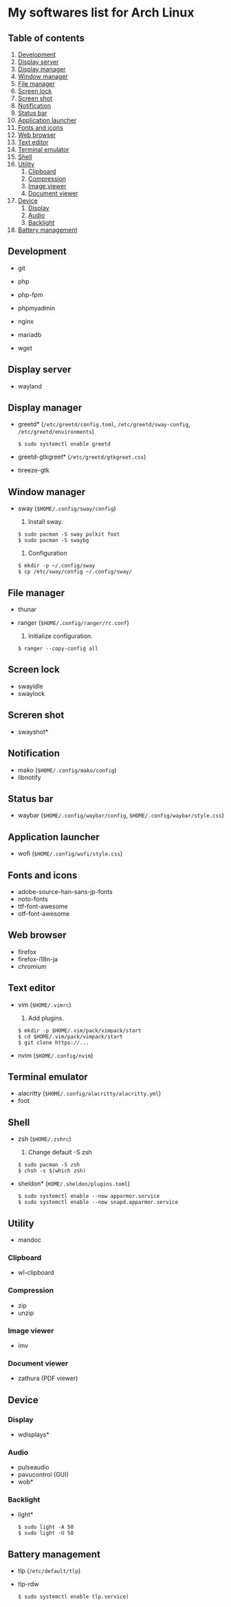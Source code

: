 # My softwares list for Arch Linux


## Table of contents

1. [Development](#development)
1. [Display server](#display-server)
1. [Display manager](#display-manager)
1. [Window manager](#window-manager)
1. [File manager](#file-manager)
1. [Screen lock](#screen-lock)
1. [Screen shot](#screen-shot)
1. [Notification](#notification)
1. [Status bar](#status-bar)
1. [Application launcher](#application-launcher)
1. [Fonts and icons](#fonts-and-icons)
1. [Web browser](#web-browser)
1. [Text editor](#text-editor)
1. [Terminal emulator](#terminal-emulator)
1. [Shell](#shell)
1. [Utility](#utility)
	1. [Clipboard](#clipboard)
	1. [Compression](#compression)
	1. [Image viewer](#image-viewer)
	1. [Document viewer](#document-viewer)
1. [Device](#device)
	1. [Display](#display)
	1. [Audio](#audio)
	1. [Backlight](#backlight)
1. [Battery management](#battery-management)


## Development

- git
- php
- php-fpm
- phpmyadmin
- nginx
- mariadb

- wget


## Display server

- wayland


## Display manager

- greetd\* (`/etc/greetd/config.toml`, `/etc/greetd/sway-config`, `/etc/greetd/environments`)

	```
	$ sudo systemctl enable greetd
	```

- greetd-gtkgreet\* (`/etc/greetd/gtkgreet.css`)

- breeze-gtk


## Window manager

- sway (`$HOME/.config/sway/config`)

	1. Install sway.

	```
	$ sudo pacman -S sway polkit foot
	$ sudo pacman -S swaybg
	```

	1. Configuration

	```
	$ mkdir -p ~/.config/sway
	$ cp /etc/sway/config ~/.config/sway/
	```


## File manager

- thunar

- ranger (`$HOME/.config/ranger/rc.conf`)

	1. Initialize configuration.

	```
	$ ranger --copy-config all
	```


## Screen lock

- swayidle
- swaylock


## Screren shot

- swayshot\*


## Notification

- mako (`$HOME/.config/mako/config`)
- libnotify


## Status bar

- waybar (`$HOME/.config/waybar/config`, `$HOME/.config/waybar/style.css`)


## Application launcher

- wofi (`$HOME/.config/wofi/style.css`)


## Fonts and icons

- adobe-source-han-sans-jp-fonts
- noto-fonts
- ttf-font-awesome
- otf-font-awesome


## Web browser

- firefox
- firefox-i18n-ja
- chromium


## Text editor

- vim (`$HOME/.vimrc`)

	1. Add plugins.

	```
	$ mkdir -p $HOME/.vim/pack/vimpack/start
	$ cd $HOME/.vim/pack/vimpack/start
	$ git clone https://...
	```

- nvim (`$HOME/.config/nvim`)


## Terminal emulator

- alacritty (`$HOME/.config/alacritty/alacritty.yml`)
- foot


## Shell

- zsh (`$HOME/.zshrc`)

	1. Change default -S zsh

	```
	$ sudo pacman -S zsh
	$ chsh -s $(which zsh)
	```

- sheldon\* (`HOME/.sheldon/plugins.toml`)

	```
	$ sudo systemctl enable --now apparmor.service
	$ sudo systemctl enable --now snapd.apparmor.service
	```


## Utility

- mandoc


### Clipboard

- wl-clipboard


### Compression

- zip
- unzip


### Image viewer

- imv


### Document viewer

- zathura (PDF viewer)


## Device

### Display

- wdisplays\*


### Audio

- pulseaudio
- pavucontrol (GUI)
- wob\*


### Backlight

- light\*

	```
	$ sudo light -A 50
	$ sudo light -U 50
	```


## Battery management

- tlp (`/etc/default/tlp`)

- tlp-rdw

	```
	$ sudo systemctl enable tlp.service)
	```
